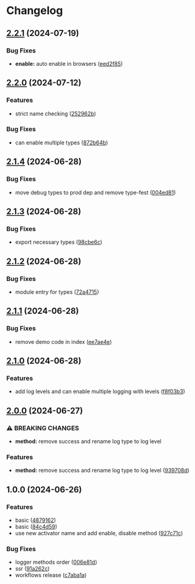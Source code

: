 # Changelog

## [2.2.1](https://github.com/GloryWong/logger/compare/v2.2.0...v2.2.1) (2024-07-19)


### Bug Fixes

* **enable:** auto enable in browsers ([eed2f85](https://github.com/GloryWong/logger/commit/eed2f85dfa3864b9106010e3796c50c11496b84d))

## [2.2.0](https://github.com/GloryWong/logger/compare/v2.1.4...v2.2.0) (2024-07-12)


### Features

* strict name checking ([252962b](https://github.com/GloryWong/logger/commit/252962ba0acdb6e6fec0e610f978f6714d256ab1))


### Bug Fixes

* can enable multiple types ([872b64b](https://github.com/GloryWong/logger/commit/872b64b134cb4595ee44b3777faa64c54d3dfc1e))

## [2.1.4](https://github.com/GloryWong/logger/compare/v2.1.3...v2.1.4) (2024-06-28)


### Bug Fixes

* move debug types to prod dep and remove type-fest ([004ed81](https://github.com/GloryWong/logger/commit/004ed817d61236091bf2196b2571393f7ee8581c))

## [2.1.3](https://github.com/GloryWong/logger/compare/v2.1.2...v2.1.3) (2024-06-28)


### Bug Fixes

* export necessary types ([98cbe6c](https://github.com/GloryWong/logger/commit/98cbe6c8d87cb5d5ea45601e843f657435f6c8c0))

## [2.1.2](https://github.com/GloryWong/logger/compare/v2.1.1...v2.1.2) (2024-06-28)


### Bug Fixes

* module entry for types ([72a4715](https://github.com/GloryWong/logger/commit/72a4715505cbffd5ab3ef254e86308073b35f39f))

## [2.1.1](https://github.com/GloryWong/logger/compare/v2.1.0...v2.1.1) (2024-06-28)


### Bug Fixes

* remove demo code in index ([ee7ae4e](https://github.com/GloryWong/logger/commit/ee7ae4eb9ebceaf29d7dc807672d5614eabc5939))

## [2.1.0](https://github.com/GloryWong/logger/compare/v2.0.0...v2.1.0) (2024-06-28)


### Features

* add log levels and can enable multiple logging with levels ([f8f03b3](https://github.com/GloryWong/logger/commit/f8f03b355c04ed8267cc3715bf6d3741ab71cb7f))

## [2.0.0](https://github.com/GloryWong/logger/compare/v1.0.0...v2.0.0) (2024-06-27)


### ⚠ BREAKING CHANGES

* **method:** remove success and rename log type to log level

### Features

* **method:** remove success and rename log type to log level ([939708d](https://github.com/GloryWong/logger/commit/939708db91e4d507b04d90fb96bf240b874fef8a))

## 1.0.0 (2024-06-26)


### Features

* basic ([4879162](https://github.com/GloryWong/logger/commit/4879162c870fc69e0b8d966d6ef5aeddff9d0368))
* basic ([84c4d59](https://github.com/GloryWong/logger/commit/84c4d59f7ab37116512be7619332b83476bbe111))
* use new activator name and add enable, disable method ([927c71c](https://github.com/GloryWong/logger/commit/927c71c9f816b4f6a3d19b9004bd62bf23cf8d5d))


### Bug Fixes

* logger methods order ([006e81d](https://github.com/GloryWong/logger/commit/006e81dc579de472e9291736e36b0ce281a9f721))
* ssr ([91a262c](https://github.com/GloryWong/logger/commit/91a262c0950e04d546ba3c66e3f02f1e56154f75))
* workflows release ([c7aba1a](https://github.com/GloryWong/logger/commit/c7aba1a196660ca479735553838dbfd865cda88b))
